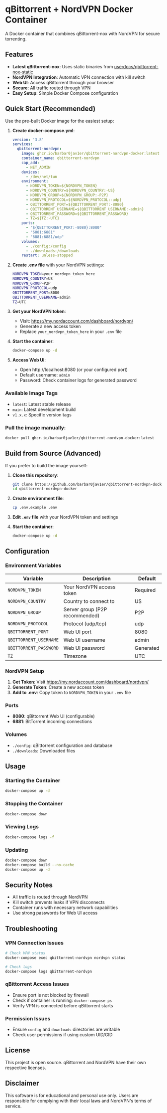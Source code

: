 # qBittorrent + NordVPN Docker Container

A Docker container that combines qBittorrent-nox with NordVPN for secure torrenting.

## Features

- **Latest qBittorrent-nox**: Uses static binaries from [userdocs/qbittorrent-nox-static](https://github.com/userdocs/qbittorrent-nox-static)
- **NordVPN Integration**: Automatic VPN connection with kill switch
- **Web UI**: Access qBittorrent through your browser
- **Secure**: All traffic routed through VPN
- **Easy Setup**: Simple Docker Compose configuration

## Quick Start (Recommended)

Use the pre-built Docker image for the easiest setup:

1. **Create docker-compose.yml**:
   ```yaml
   version: '3.8'
   services:
     qbittorrent-nordvpn:
       image: ghcr.io/barbar0jav1er/qbittorrent-nordvpn-docker:latest
       container_name: qbittorrent-nordvpn
       cap_add:
         - NET_ADMIN
       devices:
         - /dev/net/tun
       environment:
         - NORDVPN_TOKEN=${NORDVPN_TOKEN}
         - NORDVPN_COUNTRY=${NORDVPN_COUNTRY:-US}
         - NORDVPN_GROUP=${NORDVPN_GROUP:-P2P}
         - NORDVPN_PROTOCOL=${NORDVPN_PROTOCOL:-udp}
         - QBITTORRENT_PORT=${QBITTORRENT_PORT:-8080}
         - QBITTORRENT_USERNAME=${QBITTORRENT_USERNAME:-admin}
         - QBITTORRENT_PASSWORD=${QBITTORRENT_PASSWORD}
         - TZ=${TZ:-UTC}
       ports:
         - "${QBITTORRENT_PORT:-8080}:8080"
         - "6881:6881"
         - "6881:6881/udp"
       volumes:
         - ./config:/config
         - ./downloads:/downloads
       restart: unless-stopped
   ```

2. **Create .env file** with your NordVPN settings:
   ```bash
   NORDVPN_TOKEN=your_nordvpn_token_here
   NORDVPN_COUNTRY=US
   NORDVPN_GROUP=P2P
   NORDVPN_PROTOCOL=udp
   QBITTORRENT_PORT=8080
   QBITTORRENT_USERNAME=admin
   TZ=UTC
   ```

3. **Get your NordVPN token**:
   - Visit: https://my.nordaccount.com/dashboard/nordvpn/
   - Generate a new access token
   - Replace `your_nordvpn_token_here` in your `.env` file

4. **Start the container**:
   ```bash
   docker-compose up -d
   ```

5. **Access Web UI**:
   - Open http://localhost:8080 (or your configured port)
   - Default username: `admin`
   - Password: Check container logs for generated password

### Available Image Tags

- `latest`: Latest stable release
- `main`: Latest development build
- `v1.x.x`: Specific version tags

### Pull the image manually:
```bash
docker pull ghcr.io/barbar0jav1er/qbittorrent-nordvpn-docker:latest
```

## Build from Source (Advanced)

If you prefer to build the image yourself:

1. **Clone this repository**:
   ```bash
   git clone https://github.com/barbar0jav1er/qbittorrent-nordvpn-docker.git
   cd qbittorrent-nordvpn-docker
   ```

2. **Create environment file**:
   ```bash
   cp .env.example .env
   ```

3. **Edit `.env` file** with your NordVPN token and settings

4. **Start the container**:
   ```bash
   docker-compose up -d
   ```

## Configuration

### Environment Variables

| Variable | Description | Default |
|----------|-------------|---------|
| `NORDVPN_TOKEN` | Your NordVPN access token | Required |
| `NORDVPN_COUNTRY` | Country to connect to | US |
| `NORDVPN_GROUP` | Server group (P2P recommended) | P2P |
| `NORDVPN_PROTOCOL` | Protocol (udp/tcp) | udp |
| `QBITTORRENT_PORT` | Web UI port | 8080 |
| `QBITTORRENT_USERNAME` | Web UI username | admin |
| `QBITTORRENT_PASSWORD` | Web UI password | Generated |
| `TZ` | Timezone | UTC |

### NordVPN Setup

1. **Get Token**: Visit https://my.nordaccount.com/dashboard/nordvpn/
2. **Generate Token**: Create a new access token
3. **Add to .env**: Copy token to `NORDVPN_TOKEN` in your `.env` file

### Ports

- **8080**: qBittorrent Web UI (configurable)
- **6881**: BitTorrent incoming connections

### Volumes

- `./config`: qBittorrent configuration and database
- `./downloads`: Downloaded files

## Usage

### Starting the Container
```bash
docker-compose up -d
```

### Stopping the Container
```bash
docker-compose down
```

### Viewing Logs
```bash
docker-compose logs -f
```

### Updating
```bash
docker-compose down
docker-compose build --no-cache
docker-compose up -d
```

## Security Notes

- All traffic is routed through NordVPN
- Kill switch prevents leaks if VPN disconnects
- Container runs with necessary network capabilities
- Use strong passwords for Web UI access

## Troubleshooting

### VPN Connection Issues
```bash
# Check VPN status
docker-compose exec qbittorrent-nordvpn nordvpn status

# Check logs
docker-compose logs qbittorrent-nordvpn
```

### qBittorrent Access Issues
- Ensure port is not blocked by firewall
- Check if container is running: `docker-compose ps`
- Verify VPN is connected before qBittorrent starts

### Permission Issues
- Ensure `config` and `downloads` directories are writable
- Check user permissions if using custom UID/GID

## License

This project is open source. qBittorrent and NordVPN have their own respective licenses.

## Disclaimer

This software is for educational and personal use only. Users are responsible for complying with their local laws and NordVPN's terms of service.